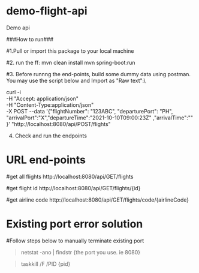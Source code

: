 # demo-flight-api
Demo api




###How to run###

#1.Pull or import this package to your local machine

#2. run the ff:
  mvn clean install
  mvn spring-boot:run
  
#3. Before runnng the end-points, build some dummy data using postman. You may use the script below and Import as "Raw text":\

curl -i \
-H "Accept: application/json" \
-H "Content-Type:application/json" \
-X POST --data 
  '{"flightNumber": "123ABC", "departurePort": "PH", "arrivalPort":"X","departureTime":"2021-10-10T09:00:23Z" ,"arrivalTime":"" }' "http://localhost:8080/api/POST/flights"


4. Check and run the endpoints

# URL end-points

#get all flights
http://localhost:8080/api/GET/flights

#get flight id
http://localhost:8080/api/GET/flights/{id}

#get airline code
http://localhost:8080/api/GET/flights/code/{airlineCode}




# Existing port error solution
#Follow steps below to manually terminate existing port

> netstat -ano | findstr {the port you use. ie 8080}

> taskkill /F /PID {pid}
